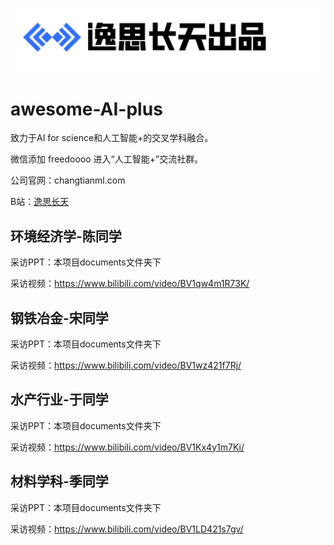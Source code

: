 ![](assets/logo.png)

# awesome-AI-plus

致力于AI for science和人工智能+的交叉学科融合。

微信添加 freedoooo 进入“人工智能+”交流社群。

公司官网：changtianml.com

B站：[逸思长天](https://space.bilibili.com/521945353)

## 环境经济学-陈同学

采访PPT：本项目documents文件夹下

采访视频：https://www.bilibili.com/video/BV1qw4m1R73K/

## 钢铁冶金-宋同学

采访PPT：本项目documents文件夹下

采访视频：https://www.bilibili.com/video/BV1wz421f7Rj/

## 水产行业-于同学

采访PPT：本项目documents文件夹下

采访视频：https://www.bilibili.com/video/BV1Kx4y1m7Ki/

## 材料学科-季同学

采访PPT：本项目documents文件夹下

采访视频：https://www.bilibili.com/video/BV1LD421s7gv/